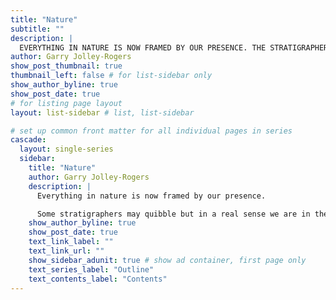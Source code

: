 ```yaml
---
title: "Nature"
subtitle: ""
description: |
  EVERYTHING IN NATURE IS NOW FRAMED BY OUR PRESENCE. THE STRATIGRAPHERS MAY QUIBBLE BUT IN A REAL SENSE WE ARE IN THE ANTHROPOCENE.
author: Garry Jolley-Rogers
show_post_thumbnail: true
thumbnail_left: false # for list-sidebar only
show_author_byline: true
show_post_date: true
# for listing page layout
layout: list-sidebar # list, list-sidebar

# set up common front matter for all individual pages in series
cascade:
  layout: single-series 
  sidebar:
    title: "Nature"
    author: Garry Jolley-Rogers
    description: |
      Everything in nature is now framed by our presence.

      Some stratigraphers may quibble but in a real sense we are in the anthropocene.
    show_author_byline: true
    show_post_date: true
    text_link_label: ""
    text_link_url: ""
    show_sidebar_adunit: true # show ad container, first page only
    text_series_label: "Outline" 
    text_contents_label: "Contents" 
---
```

 